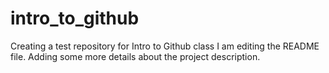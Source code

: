 # intro_to_github
Creating a test repository for Intro to Github class
I am editing the README file. Adding some more details about the project description.
